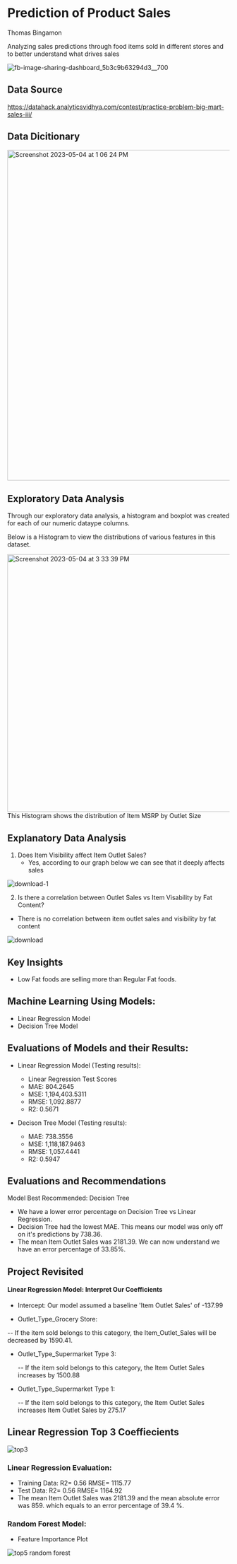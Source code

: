 # Prediction of Product Sales
Thomas Bingamon

Analyzing sales predictions through food items sold in different stores and to better understand what drives sales

![fb-image-sharing-dashboard_5b3c9b63294d3__700](https://user-images.githubusercontent.com/127987424/236351209-d94ea80c-ccef-42c7-a314-6ec158c2a021.jpg)


## Data Source

https://datahack.analyticsvidhya.com/contest/practice-problem-big-mart-sales-iii/

## Data Dicitionary

<img width="748" alt="Screenshot 2023-05-04 at 1 06 24 PM" src="https://user-images.githubusercontent.com/127987424/236341715-63525185-5509-4c69-9139-a73ce09732f8.png">

## Exploratory Data Analysis

Through our exploratory data analysis, a histogram and boxplot was created for each of our numeric dataype columns.

Below is a Histogram to view the distributions of various features in this dataset.

<img width="583" alt="Screenshot 2023-05-04 at 3 33 39 PM" src="https://user-images.githubusercontent.com/127987424/236343773-269960f6-9ff2-42be-bb70-4b22257c2b42.png">
This Histogram shows the distribution of Item MSRP by Outlet Size

## Explanatory Data Analysis
1. Does Item Visibility affect Item Outlet Sales?
   - Yes, according to our graph below we can see that it deeply affects sales

![download-1](https://user-images.githubusercontent.com/127987424/236347663-59873c48-8d8c-4f73-a2da-2b827e597217.png)



2. Is there a correlation between Outlet Sales vs Item Visability by Fat Content?
  - There is no correlation between item outlet sales and visibility by fat content

![download](https://user-images.githubusercontent.com/127987424/236344274-1ef9b523-b407-4d20-b6ae-6d256f7c2bd4.png)

## Key Insights
- Low Fat foods are selling more than Regular Fat foods.

## Machine Learning Using Models:
- Linear Regression Model
- Decision Tree Model

## Evaluations of Models and their Results:
- Linear Regression Model (Testing results):
   - Linear Regression Test  Scores
   - MAE: 804.2645 
   - MSE: 1,194,403.5311 
   - RMSE: 1,092.8877 
   - R2: 0.5671

- Decison Tree Model (Testing results):
   - MAE: 738.3556
   - MSE: 1,118,187.9463
   - RMSE: 1,057.4441
   - R2: 0.5947

## Evaluations and Recommendations
Model Best Recommended: Decision Tree
  - We have a lower error percentage on Decision Tree vs Linear Regression.
  - Decision Tree had the lowest MAE. This means our model was only off on it's predictions by 738.36.
  - The mean Item Outlet Sales was 2181.39. We can now understand we have an error percentage of 33.85%.

## Project Revisited
 #### Linear Regression Model: Interpret Our Coefficients
 
 - Intercept: Our model assumed a baseline 'Item Outlet Sales' of -137.99

 - Outlet_Type_Grocery Store:

  -- If the item sold belongs to this category, the Item_Outlet_Sales will be decreased by 1590.41.

- Outlet_Type_Supermarket Type 3:

  -- If the item sold belongs to this category, the Item Outlet Sales increases by 1500.88

- Outlet_Type_Supermarket Type 1:

  -- If the item sold belongs to this category, the Item Outlet Sales increases Item Outlet Sales by 275.17

## Linear Regression Top 3 Coeffiecients

![top3](https://github.com/tjbingamon/Prediction-of-Product-Sales/assets/127987424/4f0a49ca-82a7-4382-9fb5-983e23fe9aae)

### Linear Regression Evaluation:

- Training Data: R2= 0.56 RMSE= 1115.77
- Test Data: R2= 0.56 RMSE= 1164.92
- The mean Item Outlet Sales was 2181.39 and the mean absolute error was 859. which equals to an error percentage of 39.4 %.

### Random Forest Model:
- Feature Importance Plot

![top5 random forest](https://github.com/tjbingamon/Prediction-of-Product-Sales/assets/127987424/1e7e77fe-c782-4a2c-8899-5ea09a5fd3a1)





